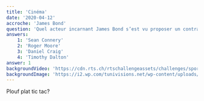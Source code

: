 ```yaml
---
title: 'Cinéma'
date: '2020-04-12'
accroche: 'James Bond'
question: 'Quel acteur incarnant James Bond s’est vu proposer un contrat professionnel par Manchester United lo'
answers: 
    1: 'Sean Connery'
    2: 'Roger Moore'
    3: 'Daniel Craig'
    4: 'Timothy Dalton'
answer: 1
backgroundVideo: 'https://cdn.rts.ch/rtschallengeassets/challenges/sport-paques-20/videos/S_Rinaldi_Q1_1.mp4'
backgroundImage: 'https://i2.wp.com/tunivisions.net/wp-content/uploads/2018/06/james-bond.jpg'
---
```

Plouf plat tic tac?